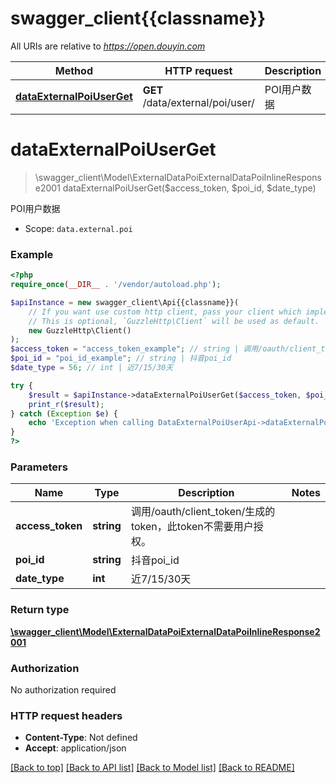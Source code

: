 # swagger_client{{classname}}

All URIs are relative to *https://open.douyin.com*

Method | HTTP request | Description
------------- | ------------- | -------------
[**dataExternalPoiUserGet**](DataExternalPoiUserApi.md#dataExternalPoiUserGet) | **GET** /data/external/poi/user/ | POI用户数据

# **dataExternalPoiUserGet**
> \swagger_client\Model\ExternalDataPoiExternalDataPoiInlineResponse2001 dataExternalPoiUserGet($access_token, $poi_id, $date_type)

POI用户数据

* Scope: `data.external.poi`

### Example
```php
<?php
require_once(__DIR__ . '/vendor/autoload.php');

$apiInstance = new swagger_client\Api{{classname}}(
    // If you want use custom http client, pass your client which implements `GuzzleHttp\ClientInterface`.
    // This is optional, `GuzzleHttp\Client` will be used as default.
    new GuzzleHttp\Client()
);
$access_token = "access_token_example"; // string | 调用/oauth/client_token/生成的token，此token不需要用户授权。
$poi_id = "poi_id_example"; // string | 抖音poi_id
$date_type = 56; // int | 近7/15/30天

try {
    $result = $apiInstance->dataExternalPoiUserGet($access_token, $poi_id, $date_type);
    print_r($result);
} catch (Exception $e) {
    echo 'Exception when calling DataExternalPoiUserApi->dataExternalPoiUserGet: ', $e->getMessage(), PHP_EOL;
}
?>
```

### Parameters

Name | Type | Description  | Notes
------------- | ------------- | ------------- | -------------
 **access_token** | **string**| 调用/oauth/client_token/生成的token，此token不需要用户授权。 |
 **poi_id** | **string**| 抖音poi_id |
 **date_type** | **int**| 近7/15/30天 |

### Return type

[**\swagger_client\Model\ExternalDataPoiExternalDataPoiInlineResponse2001**](../Model/ExternalDataPoiExternalDataPoiInlineResponse2001.md)

### Authorization

No authorization required

### HTTP request headers

 - **Content-Type**: Not defined
 - **Accept**: application/json

[[Back to top]](#) [[Back to API list]](../../README.md#documentation-for-api-endpoints) [[Back to Model list]](../../README.md#documentation-for-models) [[Back to README]](../../README.md)

